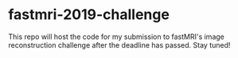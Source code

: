# fastmri-2019-challenge

This repo will host the code for my submission to fastMRI's image reconstruction challenge after the deadline has passed. Stay tuned!
